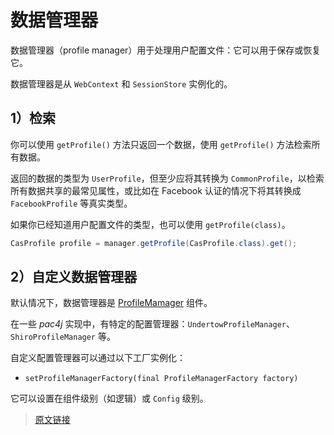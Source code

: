 # 数据管理器

数据管理器（profile manager）用于处理用户配置文件：它可以用于保存或恢复它。

数据管理器是从 `WebContext` 和 `SessionStore` 实例化的。

## 1）检索

你可以使用 `getProfile()` 方法只返回一个数据，使用 `getProfile()` 方法检索所有数据。

返回的数据的类型为 `UserProfile`，但至少应将其转换为 `CommonProfile`，以检索所有数据共享的最常见属性，或比如在 Facebook 认证的情况下将其转换成 `FacebookProfile` 等真实类型。

如果你已经知道用户配置文件的类型，也可以使用 `getProfile(class)`。

```java
CasProfile profile = manager.getProfile(CasProfile.class).get();
```

## 2）自定义数据管理器

默认情况下，数据管理器是 [ProfileMamager](https://github.com/pac4j/pac4j/blob/master/pac4j-core/src/main/java/org/pac4j/core/profile/ProfileManager.java) 组件。

在一些 *pac4j* 实现中，有特定的配置管理器：`UndertowProfileManager`、`ShiroProfileManager` 等。

自定义配置管理器可以通过以下工厂实例化：

- `setProfileManagerFactory(final ProfileManagerFactory factory)`

它可以设置在组件级别（如逻辑）或 `Config` 级别。

> [原文链接](https://www.pac4j.org/5.7.x/docs/profile-manager.html)